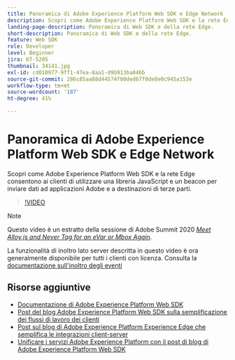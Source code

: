 ```yaml
---
title: Panoramica di Adobe Experience Platform Web SDK e Edge Network
description: Scopri come Adobe Experience Platform Web SDK e la rete Edge consentono ai clienti di utilizzare una libreria JavaScript e un beacon per inviare dati ad applicazioni Adobe e a destinazioni di terze parti.
landing-page-description: Panoramica di Web SDK e della rete Edge.
short-description: Panoramica di Web SDK e della rete Edge.
feature: Web SDK
role: Developer
level: Beginner
jira: KT-5205
thumbnail: 34141.jpg
exl-id: cd010977-9ff1-47ea-8aa1-d9b913ba846b
source-git-commit: 286c85aa88d44574f00ded67f0de8e0c945a153e
workflow-type: tm+mt
source-wordcount: '187'
ht-degree: 41%

---
```


# Panoramica di Adobe Experience Platform Web SDK e Edge Network

Scopri come Adobe Experience Platform Web SDK e la rete Edge consentono ai clienti di utilizzare una libreria JavaScript e un beacon per inviare dati ad applicazioni Adobe e a destinazioni di terze parti.

>[!VIDEO](https://video.tv.adobe.com/v/34141?learn=on&enablevpops)

>[!NOTE]
>
>Questo video è un estratto della sessione di Adobe Summit 2020 *[Meet Alloy.js and Never Tag for an eVar or Mbox Again](https://business.adobe.com/summit/2020/with-alloy-js-never-tag-for-an-evar-or-mbox-again.html)*.
>
>La funzionalità di inoltro lato server descritta in questo video è ora generalmente disponibile per tutti i clienti con licenza. Consulta la [documentazione sull&#39;inoltro degli eventi](https://experienceleague.adobe.com/docs/experience-platform/tags/event-forwarding/overview.html)

## Risorse aggiuntive

* [Documentazione di Adobe Experience Platform Web SDK](https://experienceleague.adobe.com/docs/experience-platform/edge/home.html)
* [Post del blog Adobe Experience Platform Web SDK sulla semplificazione dei flussi di lavoro dei clienti](https://medium.com/adobetech/simplifying-customer-workflows-with-adobe-experience-platform-web-sdk-4e54fe134f4a)
* [Post sul blog di Adobe Experience Platform Experience Edge che semplifica le integrazioni client-server](https://medium.com/adobetech/streamlining-client-server-integrations-with-adobe-experience-platform-experience-edge-1caaef887172)
* [Unificare i servizi Adobe Experience Platform con il post di blog di Adobe Experience Platform Web SDK](https://medium.com/adobetech/unify-your-adobe-experience-platform-services-with-adobe-experience-platform-web-sdk-75cf6851a9fc)
